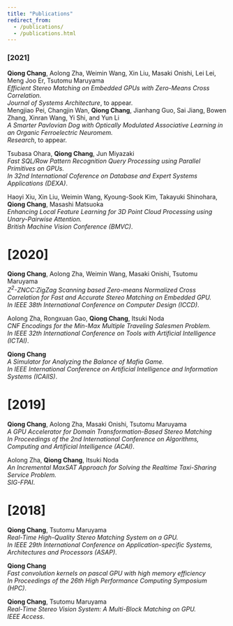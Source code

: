 ```yaml
---
title: "Publications"
redirect_from: 
  - /publications/
  - /publications.html
---
```

### [2021]
**Qiong Chang**, Aolong Zha, Weimin Wang, Xin Liu, Masaki Onishi, Lei Lei, Meng Joo Er, Tsutomu Maruyama<br />
<var>Efficient Stereo Matching on Embedded GPUs with Zero-Means Cross Correlation.</var><br />
_Journal of Systems Architecture_, to appear.<br />
Mengjiao Pei, Changjin Wan, **Qiong Chang**, Jianhang Guo, Sai Jiang, Bowen Zhang, Xinran Wang, Yi Shi, and Yun Li<br /> 
  <var>A Smarter Pavlovian Dog with Optically Modulated Associative Learning in an Organic Ferroelectric Neuromem.</var><br /> 
  _Research_, to appear.

Tsubasa Ohara, **Qiong Chang**, Jun Miyazaki<br /> 
<var>Fast SQL/Row Pattern Recognition Query Processing using Parallel Primitives on GPUs.</var><br /> 
_In 32nd International Coference on Database and Expert Systems Applications (DEXA)_.

Haoyi Xiu, Xin Liu, Weimin Wang, Kyoung-Sook Kim, Takayuki Shinohara, **Qiong Chang**, Masashi Matsuoka<br />
<var>Enhancing Local Feature Learning for 3D Point Cloud Processing using Unary-Pairwise Attention.</var><br />
 _British Machine Vision Conference (BMVC)_.


[2020]
====== 
**Qiong Chang**, Aolong Zha, Weimin Wang, Masaki Onishi, Tsutomu Maruyama<br /> 
  <var>Z<sup>2</sup>-ZNCC:ZigZag Scanning based Zero-means Normalized Cross Correlation for Fast and Accurate Stereo Matching on Embedded GPU.</var><br />
  _In IEEE 38th International Conference on Computer Design (ICCD)_.

Aolong Zha, Rongxuan Gao, **Qiong Chang**, Itsuki Noda<br /> 
  <var> CNF Encodings for the Min-Max Multiple Traveling Salesmen Problem.</var><br />
  _In IEEE 32th International Conference on Tools with Artificial Intelligence (ICTAI)_.


**Qiong Chang**<br /> 
  <var>A Simulator for Analyzing the Balance of Mafia Game. </var><br />
  _In IEEE International Conference on Artificial Intelligence and Information Systems (ICAIIS)_.

[2019]
======

**Qiong Chang**, Aolong Zha, Masaki Onishi, Tsutomu Maruyama<br /> 
  <var>A GPU Accelerator for Domain Transformation-Based Stereo Matching</var><br />
  _In Proceedings of the 2nd International Conference on Algorithms, Computing and Artificial Intelligence (ACAI)_.

Aolong Zha, **Qiong Chang**, Itsuki Noda<br /> 
  <var>An Incremental MaxSAT Approach for Solving the Realtime Taxi-Sharing Service Problem.</var><br />
  _SIG-FPAI_.


[2018]
======

**Qiong Chang**, Tsutomu Maruyama<br /> 
  <var>Real-Time High-Quality Stereo Matching System on a GPU.</var><br />
  _In IEEE 29th International Conference on Application-specific Systems, Architectures and Processors (ASAP)_.


**Qiong Chang**<br /> 
  <var>Fast
  convolution kernels on pascal GPU with high memory efficiency</var><br />
  _In Proceedings of the 26th High Performance Computing Symposium (HPC)_.


**Qiong Chang**, Tsutomu Maruyama<br /> 
  <var>Real-Time Stereo Vision System: A Multi-Block Matching on GPU.</var><br />
  _IEEE Access_.

